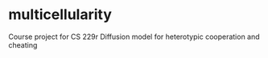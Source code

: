 # multicellularity
Course project for CS 229r
Diffusion model for heterotypic cooperation and cheating
